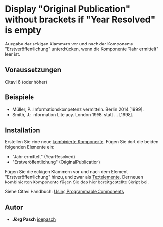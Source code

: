 # Display "Original Publication" without brackets if "Year Resolved" is empty
Ausgabe der eckigen Klammern vor und nach der Komponente "Erstveröffentlichung" unterdrücken, wenn die Komponente "Jahr ermittelt" leer ist.

## Voraussetzungen
Citavi 6 (oder höher)

## Beispiele

- Müller, P.: Informationskompetenz vermitteln. Berlin 2014 [1999].
- Smith, J.: Information Literacy. London 1998.
							   statt ... [1998].

## Installation
Erstellen Sie eine neue [kombinierte Komponente](https://www.citavi.com/combining_components). Fügen Sie dort die beiden folgenden Elemente ein:
- "Jahr ermittelt" (YearResolved)
- "Erstveröffentlichung" (OriginalPublication)

Fügen Sie die eckigen Klammern vor und nach dem Element "Erstveröffentlichung" hinzu, und zwar als [Textelemente](https://www.citavi.com/text_elements).
Der neuen kombinierten Komponente fügen Sie das hier bereitgestellte Skript bei.

Siehe Citavi Handbuch: [Using Programmable Components](https://www.citavi.com/programmable_components)

## Autor

* **Jörg Pasch** [joepasch](https://github.com/joepasch)
